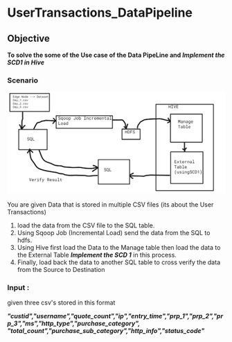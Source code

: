 # UserTransactions_DataPipeline
<h2>Objective</h2>

<b>To solve the some of the Use case of the Data PipeLine and <i>Implement the SCD1 in Hive</i> </b>

<h3><b>Scenario</b></h3>

<img src="https://github.com/melwinmpk/UserTransactions_DataPipeline/blob/main/img/autodraw%201_2_2022.png?raw=true">

<p>You are given Data that is stored in multiple CSV files (its about the User Transactions)</p>
<ol>
    <li>load the data from the CSV file to the SQL table.</li>
    <li>Using Sqoop Job (Incremental Load) send the data from the SQL to hdfs.</li>
    <li>Using Hive first load the Data to the Manage table then load the data to the External Table 
        <b><i>Implement the SCD 1</i></b> in this process. </li>
    <li>Finally, load back the data to another SQL table to cross verify the data from the Source to Destination</li>
</ol>

<h3><b>Input :</b></h3>
<p>given three csv's stored in this format</p>


<p>
<i><b>"custid","username","quote_count","ip","entry_time","prp_1","prp_2","prp_3","ms","http_type","purchase_category",</i></b>
<b><i>"total_count","purchase_sub_category","http_info","status_code"</b></i>
</p>
